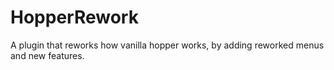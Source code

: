 # HopperRework
A plugin that reworks how vanilla hopper works, by adding reworked menus and new features.
